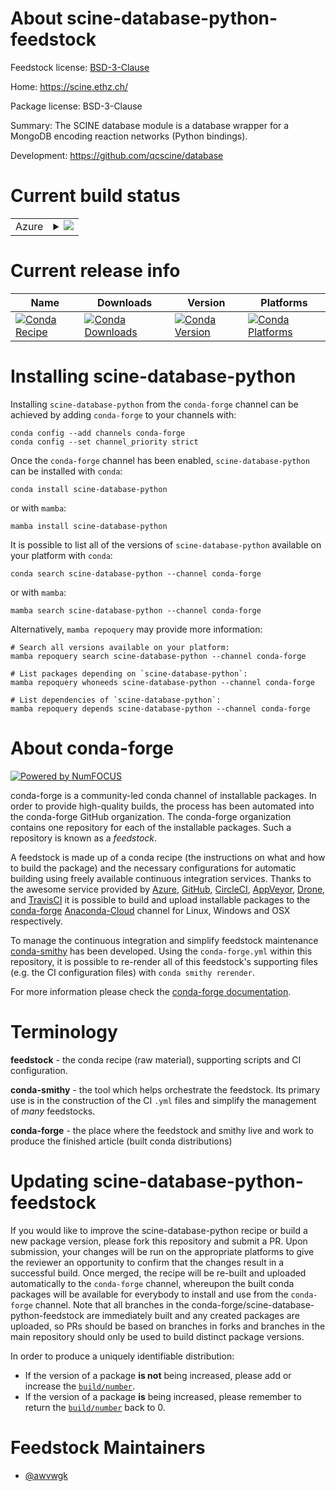 About scine-database-python-feedstock
=====================================

Feedstock license: [BSD-3-Clause](https://github.com/conda-forge/scine-database-python-feedstock/blob/main/LICENSE.txt)

Home: https://scine.ethz.ch/

Package license: BSD-3-Clause

Summary: The SCINE database module is a database wrapper for a MongoDB encoding reaction networks
(Python bindings).


Development: https://github.com/qcscine/database

Current build status
====================


<table>
    
  <tr>
    <td>Azure</td>
    <td>
      <details>
        <summary>
          <a href="https://dev.azure.com/conda-forge/feedstock-builds/_build/latest?definitionId=16732&branchName=main">
            <img src="https://dev.azure.com/conda-forge/feedstock-builds/_apis/build/status/scine-database-python-feedstock?branchName=main">
          </a>
        </summary>
        <table>
          <thead><tr><th>Variant</th><th>Status</th></tr></thead>
          <tbody><tr>
              <td>linux_64_python3.10.____cpython</td>
              <td>
                <a href="https://dev.azure.com/conda-forge/feedstock-builds/_build/latest?definitionId=16732&branchName=main">
                  <img src="https://dev.azure.com/conda-forge/feedstock-builds/_apis/build/status/scine-database-python-feedstock?branchName=main&jobName=linux&configuration=linux%20linux_64_python3.10.____cpython" alt="variant">
                </a>
              </td>
            </tr><tr>
              <td>linux_64_python3.11.____cpython</td>
              <td>
                <a href="https://dev.azure.com/conda-forge/feedstock-builds/_build/latest?definitionId=16732&branchName=main">
                  <img src="https://dev.azure.com/conda-forge/feedstock-builds/_apis/build/status/scine-database-python-feedstock?branchName=main&jobName=linux&configuration=linux%20linux_64_python3.11.____cpython" alt="variant">
                </a>
              </td>
            </tr><tr>
              <td>linux_64_python3.8.____73_pypy</td>
              <td>
                <a href="https://dev.azure.com/conda-forge/feedstock-builds/_build/latest?definitionId=16732&branchName=main">
                  <img src="https://dev.azure.com/conda-forge/feedstock-builds/_apis/build/status/scine-database-python-feedstock?branchName=main&jobName=linux&configuration=linux%20linux_64_python3.8.____73_pypy" alt="variant">
                </a>
              </td>
            </tr><tr>
              <td>linux_64_python3.8.____cpython</td>
              <td>
                <a href="https://dev.azure.com/conda-forge/feedstock-builds/_build/latest?definitionId=16732&branchName=main">
                  <img src="https://dev.azure.com/conda-forge/feedstock-builds/_apis/build/status/scine-database-python-feedstock?branchName=main&jobName=linux&configuration=linux%20linux_64_python3.8.____cpython" alt="variant">
                </a>
              </td>
            </tr><tr>
              <td>linux_64_python3.9.____73_pypy</td>
              <td>
                <a href="https://dev.azure.com/conda-forge/feedstock-builds/_build/latest?definitionId=16732&branchName=main">
                  <img src="https://dev.azure.com/conda-forge/feedstock-builds/_apis/build/status/scine-database-python-feedstock?branchName=main&jobName=linux&configuration=linux%20linux_64_python3.9.____73_pypy" alt="variant">
                </a>
              </td>
            </tr><tr>
              <td>linux_64_python3.9.____cpython</td>
              <td>
                <a href="https://dev.azure.com/conda-forge/feedstock-builds/_build/latest?definitionId=16732&branchName=main">
                  <img src="https://dev.azure.com/conda-forge/feedstock-builds/_apis/build/status/scine-database-python-feedstock?branchName=main&jobName=linux&configuration=linux%20linux_64_python3.9.____cpython" alt="variant">
                </a>
              </td>
            </tr>
          </tbody>
        </table>
      </details>
    </td>
  </tr>
</table>

Current release info
====================

| Name | Downloads | Version | Platforms |
| --- | --- | --- | --- |
| [![Conda Recipe](https://img.shields.io/badge/recipe-scine--database--python-green.svg)](https://anaconda.org/conda-forge/scine-database-python) | [![Conda Downloads](https://img.shields.io/conda/dn/conda-forge/scine-database-python.svg)](https://anaconda.org/conda-forge/scine-database-python) | [![Conda Version](https://img.shields.io/conda/vn/conda-forge/scine-database-python.svg)](https://anaconda.org/conda-forge/scine-database-python) | [![Conda Platforms](https://img.shields.io/conda/pn/conda-forge/scine-database-python.svg)](https://anaconda.org/conda-forge/scine-database-python) |

Installing scine-database-python
================================

Installing `scine-database-python` from the `conda-forge` channel can be achieved by adding `conda-forge` to your channels with:

```
conda config --add channels conda-forge
conda config --set channel_priority strict
```

Once the `conda-forge` channel has been enabled, `scine-database-python` can be installed with `conda`:

```
conda install scine-database-python
```

or with `mamba`:

```
mamba install scine-database-python
```

It is possible to list all of the versions of `scine-database-python` available on your platform with `conda`:

```
conda search scine-database-python --channel conda-forge
```

or with `mamba`:

```
mamba search scine-database-python --channel conda-forge
```

Alternatively, `mamba repoquery` may provide more information:

```
# Search all versions available on your platform:
mamba repoquery search scine-database-python --channel conda-forge

# List packages depending on `scine-database-python`:
mamba repoquery whoneeds scine-database-python --channel conda-forge

# List dependencies of `scine-database-python`:
mamba repoquery depends scine-database-python --channel conda-forge
```


About conda-forge
=================

[![Powered by
NumFOCUS](https://img.shields.io/badge/powered%20by-NumFOCUS-orange.svg?style=flat&colorA=E1523D&colorB=007D8A)](https://numfocus.org)

conda-forge is a community-led conda channel of installable packages.
In order to provide high-quality builds, the process has been automated into the
conda-forge GitHub organization. The conda-forge organization contains one repository
for each of the installable packages. Such a repository is known as a *feedstock*.

A feedstock is made up of a conda recipe (the instructions on what and how to build
the package) and the necessary configurations for automatic building using freely
available continuous integration services. Thanks to the awesome service provided by
[Azure](https://azure.microsoft.com/en-us/services/devops/), [GitHub](https://github.com/),
[CircleCI](https://circleci.com/), [AppVeyor](https://www.appveyor.com/),
[Drone](https://cloud.drone.io/welcome), and [TravisCI](https://travis-ci.com/)
it is possible to build and upload installable packages to the
[conda-forge](https://anaconda.org/conda-forge) [Anaconda-Cloud](https://anaconda.org/)
channel for Linux, Windows and OSX respectively.

To manage the continuous integration and simplify feedstock maintenance
[conda-smithy](https://github.com/conda-forge/conda-smithy) has been developed.
Using the ``conda-forge.yml`` within this repository, it is possible to re-render all of
this feedstock's supporting files (e.g. the CI configuration files) with ``conda smithy rerender``.

For more information please check the [conda-forge documentation](https://conda-forge.org/docs/).

Terminology
===========

**feedstock** - the conda recipe (raw material), supporting scripts and CI configuration.

**conda-smithy** - the tool which helps orchestrate the feedstock.
                   Its primary use is in the construction of the CI ``.yml`` files
                   and simplify the management of *many* feedstocks.

**conda-forge** - the place where the feedstock and smithy live and work to
                  produce the finished article (built conda distributions)


Updating scine-database-python-feedstock
========================================

If you would like to improve the scine-database-python recipe or build a new
package version, please fork this repository and submit a PR. Upon submission,
your changes will be run on the appropriate platforms to give the reviewer an
opportunity to confirm that the changes result in a successful build. Once
merged, the recipe will be re-built and uploaded automatically to the
`conda-forge` channel, whereupon the built conda packages will be available for
everybody to install and use from the `conda-forge` channel.
Note that all branches in the conda-forge/scine-database-python-feedstock are
immediately built and any created packages are uploaded, so PRs should be based
on branches in forks and branches in the main repository should only be used to
build distinct package versions.

In order to produce a uniquely identifiable distribution:
 * If the version of a package **is not** being increased, please add or increase
   the [``build/number``](https://docs.conda.io/projects/conda-build/en/latest/resources/define-metadata.html#build-number-and-string).
 * If the version of a package **is** being increased, please remember to return
   the [``build/number``](https://docs.conda.io/projects/conda-build/en/latest/resources/define-metadata.html#build-number-and-string)
   back to 0.

Feedstock Maintainers
=====================

* [@awvwgk](https://github.com/awvwgk/)

